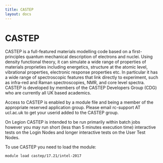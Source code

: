 ```yaml
---
title: CASTEP
layout: docs
---
```


# CASTEP

CASTEP is a full-featured materials modelling code based on a
first-principles quantum mechanical description of electrons and nuclei.
Using density functional theory, it can simulate a wide range of
properties of materials proprieties including energetics, structure at
the atomic level, vibrational properties, electronic response properties
etc. In particular it has a wide range of spectroscopic features that
link directly to experiment, such as infra-red and Raman spectroscopies,
NMR, and core level spectra. CASTEP is developed by members of the
CASTEP Developers Group (CDG) who are currently all UK based academics.

Access to CASTEP is enabled by a module file and being a member of the
appropriate reserved application group. Please email rc-support AT
ucl.ac.uk to get your userid added to the CASTEP group.

On Legion CASTEP is intended to be run primarily within batch jobs
however you may run short (less than 5 minutes execution time)
interactive tests on the Login Nodes and longer interactive tests on the
User Test Nodes.

To use CASTEP you need to load the module:

```
module load castep/17.21/intel-2017
```
